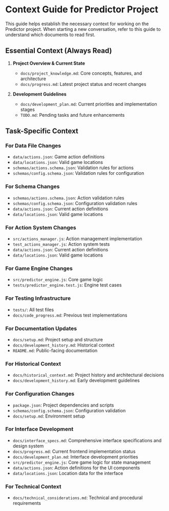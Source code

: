 # Context Guide for Predictor Project

This guide helps establish the necessary context for working on the Predictor project. When starting a new conversation, refer to this guide to understand which documents to read first.

## Essential Context (Always Read)

1. **Project Overview & Current State**
   - `docs/project_knowledge.md`: Core concepts, features, and architecture
   - `docs/progress.md`: Latest project status and recent changes

2. **Development Guidelines**
   - `docs/development_plan.md`: Current priorities and implementation stages
   - `TODO.md`: Pending tasks and future enhancements

## Task-Specific Context

### For Data File Changes
- `data/actions.json`: Game action definitions
- `data/locations.json`: Valid game locations
- `schemas/actions.schema.json`: Validation rules for actions
- `schemas/config.schema.json`: Validation rules for configuration

### For Schema Changes
- `schemas/actions.schema.json`: Action validation rules
- `schemas/config.schema.json`: Configuration validation rules
- `data/actions.json`: Current action definitions
- `data/locations.json`: Valid game locations

### For Action System Changes
- `src/actions_manager.js`: Action management implementation
- `test_actions_manager.js`: Action system tests
- `data/actions.json`: Current action definitions
- `data/locations.json`: Valid game locations

### For Game Engine Changes
- `src/predictor_engine.js`: Core game logic
- `tests/predictor_engine.test.js`: Engine test cases

### For Testing Infrastructure
- `tests/`: All test files
- `docs/code_progress.md`: Previous test implementations

### For Documentation Updates
- `docs/setup.md`: Project setup and structure
- `docs/development_history.md`: Historical context
- `README.md`: Public-facing documentation

### For Historical Context
- `docs/historical_context.md`: Project history and architectural decisions
- `docs/development_history.md`: Early development guidelines

### For Configuration Changes
- `package.json`: Project dependencies and scripts
- `schemas/config.schema.json`: Configuration validation
- `docs/setup.md`: Environment setup

### For Interface Development
- `docs/interface_specs.md`: Comprehensive interface specifications and design system
- `docs/progress.md`: Current frontend implementation status
- `docs/development_plan.md`: Interface development priorities
- `src/predictor_engine.js`: Core game logic for state management
- `data/actions.json`: Action definitions for the UI components
- `data/locations.json`: Location data for the interface

### For Technical Context
- `docs/technical_considerations.md`: Technical and procedural requirements

